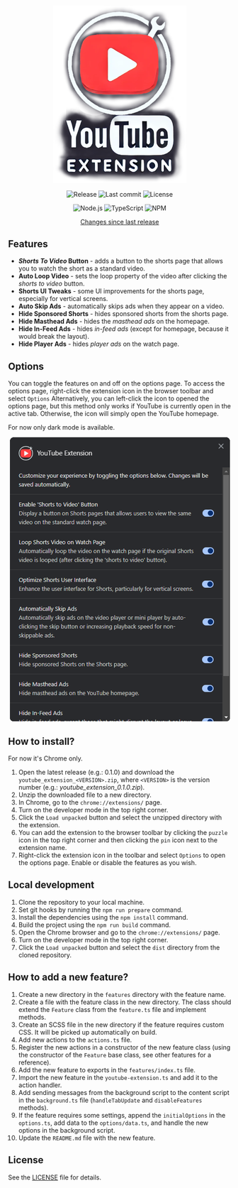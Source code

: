 <div align="center">

  <img src="assets/logo.png" alt="logo" width="300px">

  ![Release](https://img.shields.io/github/v/release/dae-ne/youtube-browser-extension)
  ![Last commit](https://img.shields.io/github/last-commit/dae-ne/youtube-browser-extension)
  ![License](https://img.shields.io/github/license/dae-ne/youtube-browser-extension.svg)

  ![Node.js](https://img.shields.io/badge/Node%20js-339933?style=for-the-badge&logo=nodedotjs&logoColor=white)
  ![TypeScript](https://img.shields.io/badge/TypeScript-007ACC?style=for-the-badge&logo=typescript&logoColor=white)
  ![NPM](https://img.shields.io/badge/npm-CB3837?style=for-the-badge&logo=npm&logoColor=white)

  [Changes since last release](https://github.com/dae-ne/youtube-browser-extension/compare/latest...main)

</div>


## Features

- ***Shorts To Video* Button** - adds a button to the shorts page that allows you to watch the short as a standard video.
- **Auto Loop Video** - sets the loop property of the video after clicking the *shorts to video* button.
- **Shorts UI Tweaks** - some UI improvements for the shorts page, especially for vertical screens.
- **Auto Skip Ads** - automatically skips ads when they appear on a video.
- **Hide Sponsored Shorts** - hides sponsored shorts from the shorts page.
- **Hide Masthead Ads** - hides the *masthead ads* on the homepage.
- **Hide In-Feed Ads** - hides *in-feed ads* (except for homepage, because it would break the layout).
- **Hide Player Ads** - hides *player ads* on the watch page.


## Options

You can toggle the features on and off on the options page. To access the options page, right-click the extension icon in the browser toolbar and select `Options` Alternatively, you can left-click the icon to opened the options page, but this method only works if YouTube is currently open in the active tab. Otherwise, the icon will simply open the YouTube homepage.

For now only dark mode is available.

<div align="center">
  <img src="assets/options.png" alt="options">
</div>


## How to install?

For now it's Chrome only.

1. Open the latest release (e.g.: 0.1.0) and download the `youtube_extension_<VERSION>.zip`, where `<VERSION>` is the version number (e.g.: *youtube_extension_0.1.0.zip*).
2. Unzip the downloaded file to a new directory.
3. In Chrome, go to the `chrome://extensions/` page.
4. Turn on the developer mode in the top right corner.
5. Click the `Load unpacked` button and select the unzipped directory with the extension.
6. You can add the extension to the browser toolbar by clicking the `puzzle` icon in the top right corner and then clicking the `pin` icon next to the extension name.
7. Right-click the extension icon in the toolbar and select `Options` to open the options page. Enable or disable the features as you wish.


## Local development

1. Clone the repository to your local machine.
2. Set git hooks by running the `npm run prepare` command.
3. Install the dependencies using the `npm install` command.
4. Build the project using the `npm run build` command.
5. Open the Chrome browser and go to the `chrome://extensions/` page.
6. Turn on the developer mode in the top right corner.
7. Click the `Load unpacked` button and select the `dist` directory from the cloned repository.


## How to add a new feature?

1. Create a new directory in the `features` directory with the feature name.
2. Create a file with the feature class in the new directory. The class should extend the `Feature` class from the `feature.ts` file and implement methods.
3. Create an SCSS file in the new directory if the feature requires custom CSS. It will be picked up automatically on build.
4. Add new actions to the `actions.ts` file.
5. Register the new actions in a constructor of the new feature class (using the constructor of the `Feature` base class, see other features for a reference).
6. Add the new feature to exports in the `features/index.ts` file.
7. Import the new feature in the `youtube-extension.ts` and add it to the action handler.
8. Add sending messages from the background script to the content script in the `background.ts` file (`handleTabUpdate` and `disableFeatures` methods).
9. If the feature requires some settings, append the `initialOptions` in the `options.ts`, add data to the `options/data.ts`, and handle the new options in the background script.
10. Update the `README.md` file with the new feature.


## License

See the [LICENSE](LICENSE) file for details.
